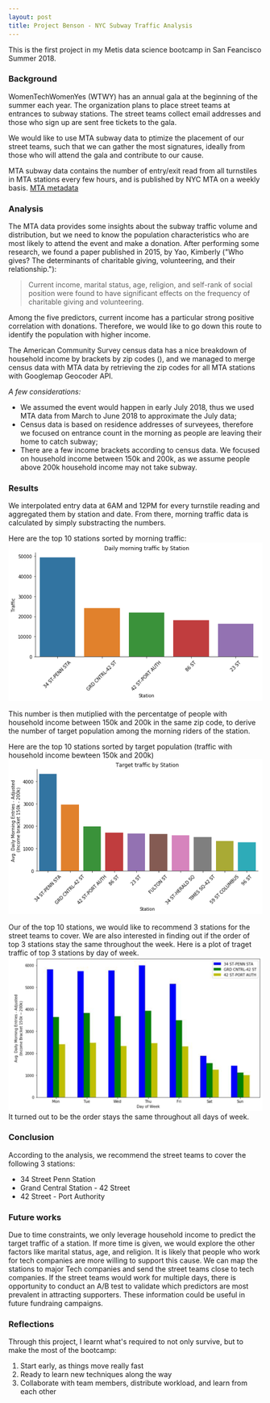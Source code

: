 ```yaml
---
layout: post
title: Project Benson - NYC Subway Traffic Analysis
---
```


This is the first project in my Metis data science bootcamp in San Feancisco Summer 2018. 

### Background
WomenTechWomenYes (WTWY) has an annual gala at the beginning of the summer each year. The organization plans to place street teams at entrances to subway stations. The street teams collect email addresses and those who sign up are sent free tickets to the gala. <br>

We would like to use MTA subway data to ptimize the placement of our street teams, such that we can gather the most signatures, ideally from those who will attend the gala and contribute to our cause.

MTA subway data contains the number of entry/exit read from all turnstiles in MTA stations every few hours, and is published by NYC MTA on a weekly basis.
[MTA metadata](http://web.mta.info/developers/resources/nyct/turnstile/ts_Field_Description.txt)

### Analysis
The MTA data provides some insights about the subway traffic volume and distribution, but we need to know the population characteristics who are most likely to attend the event and make a donation. After performing some research, we found a paper published in 2015, by Yao, Kimberly ("Who gives? The determinants of charitable giving, volunteering, and their relationship."): 

> Current income, marital status, age, religion, and self-rank of social position were found to have significant effects on the frequency of charitable giving and volunteering.

Among the five predictors, current income has a particular strong positive correlation with donations. Therefore, we would like to go down this route to identify the population with higher income. <br>

The American Community Survey census data has a nice breakdown of household income by brackets by zip codes (), and we managed to merge census data with MTA data by retrieving the zip codes for all MTA stations with Googlemap Geocoder API. <br>

*A few considerations: <br>*
* We assumed the event would happen in early July 2018, thus we used MTA data from March to June 2018 to approximate the July data;
* Census data is based on residence addresses of surveyees, therefore we focused on entrance count in the morning as people are leaving their home to catch subway;
* There are a few income brackets according to census data. We focused on household income between 150k and 200k, as we assume people above 200k household income may not take subway.

### Results
We interpolated entry data at 6AM and 12PM for every turnstile reading and aggregated them by station and date. From there, morning traffic data is calculated by simply substracting the numbers. <br>

Here are the top 10 stations sorted by morning traffic:
![top 10 stations by morning traffic](../public/top10traffic.png)

This number is then mutiplied with the percentatge of people with household income between 150k and 200k in the same zip code, to derive the number of target population among the morning riders of the station. 

Here are the top 10 stations sorted by target population (traffic with household income bewteen 150k and 200k)
![top 10 stations by target population](../public/top10tragettraffic.png)

Our of the top 10 stations, we would like to recommend 3 stations for the street teams to cover. We are also interested in finding out if the order of top 3 stations stay the same throughout the week. Here is a plot of traget traffic of top 3 stations by day of week. 
![top 3 stations by target population](../public/dayofweek.png)
It turned out to be the order stays the same throughout all days of week.

### Conclusion
According to the analysis, we recommend the street teams to cover the following 3 stations:
* 34 Street Penn Station
* Grand Central Station - 42 Street
* 42 Street - Port Authority

### Future works
Due to time constraints, we only leverage household income to predict the target traffic of a station. If more time is given, we would explore the other factors like marital status, age, and religion.
It is likely that people who work for tech companies are more willing to support this cause. We can map the stations to major Tech companies and send the street teams close to tech companies.
If the street teams would work for multiple days, there is opportunity to conduct an A/B test to validate which predictors are most prevalent in attracting supporters. These information could be useful in future fundraing campaigns.


### Reflections
Through this project, I learnt what's required to not only survive, but to make the most of the bootcamp: 

1. Start early, as things move really fast
2. Ready to learn new techniques along the way
3. Collaborate with team members, distribute workload, and learn from each other

